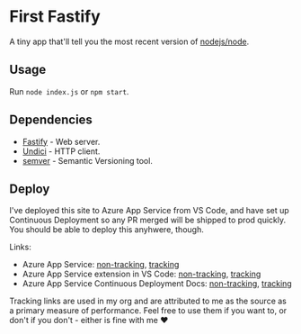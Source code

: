 # First Fastify

A tiny app that'll tell you the most recent version of [nodejs/node](https://github.com/nodejs).

## Usage

Run `node index.js` or `npm start`.

## Dependencies

- [Fastify](https://www.npmjs.com/package/fastify) - Web server.
- [Undici](https://www.npmjs.com/package/undici) - HTTP client.
- [semver](https://www.npmjs.com/package/semver) - Semantic Versioning tool.

## Deploy

I've deployed this site to Azure App Service from VS Code, and have set up Continuous Deployment so any PR merged will be shipped to prod quickly. You should be able to deploy this anyhwere, though.

Links:

- Azure App Service: [non-tracking](https://docs.microsoft.com/en-us/azure/app-service/), [tracking](https://docs.microsoft.com/en-us/azure/app-service/?WT.mc_id=opensource-11460-ticyren)
- Azure App Service extension in VS Code: [non-tracking](https://marketplace.visualstudio.com/items?itemName=ms-azuretools.vscode-azureappservice/), [tracking](https://marketplace.visualstudio.com/items?itemName=ms-azuretools.vscode-azureappservice&WT.mc_id=opensource-11460-ticyren)
- Azure App Service Continuous Deployment Docs: [non-tracking](https://docs.microsoft.com/en-us/azure/app-service/deploy-continuous-deployment/), [tracking](https://docs.microsoft.com/en-us/azure/app-service/deploy-continuous-deployment/?WT.mc_id=opensource-11460-ticyren)

Tracking links are used in my org and are attributed to me as the source as a primary measure of performance. Feel free to use them if you want to, or don't if you don't - either is fine with me ❤️